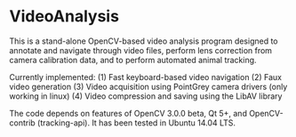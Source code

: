 VideoAnalysis
=============

This is a stand-alone OpenCV-based video analysis program designed to annotate and navigate through video files, perform lens correction from camera calibration data, and to perform automated animal tracking.

Currently implemented:
(1) Fast keyboard-based video navigation
(2) Faux video generation
(3) Video acquisition using PointGrey camera drivers (only working in linux)
(4) Video compression and saving using the LibAV library

The code depends on features of OpenCV 3.0.0 beta, Qt 5+, and OpenCV-contrib (tracking-api). It has been tested in Ubuntu 14.04 LTS.
